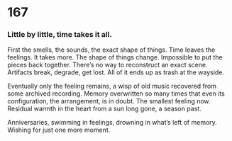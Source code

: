 # 167

### Little by little, time takes it all.

First the smells, the sounds, the exact shape of things. Time leaves the feelings. It takes more. The shape of things change. Impossible to put the pieces back together. There’s no way to reconstruct an exact scene. Artifacts break, degrade, get lost. All of it ends up as trash at the wayside. 

Eventually only the feeling remains, a wisp of old music recovered from some archived recording. Memory overwritten so many times that even its configuration, the arrangement, is in doubt. The smallest feeling now. Residual warmth in the heart from a sun long gone, a season past.

Anniversaries, swimming in feelings, drowning in what’s left of memory. Wishing for just one more moment. 